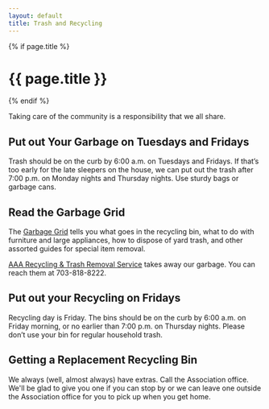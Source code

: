 ```yaml
---
layout: default
title: Trash and Recycling
---
```

{% if page.title %} <h1>{{ page.title }}</h1> {% endif %}														<p>Taking care of the community is a responsibility
														that we all share.</p>
													<h2>Put out Your Garbage on Tuesdays and Fridays</h2>
													<p>Trash should be on the curb by 6:00 a.m. on Tuesdays
														and Fridays. If that’s too early for the late sleepers on
														the house, we can put out the trash after 7:00 p.m. on
														Monday nights and Thursday nights. Use sturdy bags or
														garbage cans.</p>
													<h2>Read the Garbage Grid</h2>
													<p>
														The <a
															href="https://skydrive.live.com/redir?resid=529E6218CA92DA58%211550"
															target="_new">Garbage Grid</a> tells you what goes in the
														recycling bin, what to do with furniture and large
														appliances, how to dispose of yard trash, and other
														assorted guides for special item removal.
													</p>
													<p>
														<a href="http://www.aaatrash.com/">AAA Recycling &amp;
															Trash Removal Service</a> takes away our garbage. You can
														reach them at 703-818-8222.
													</p>
													<h2>Put out your Recycling on Fridays</h2>
													<p>Recycling day is Friday. The bins should be on the
														curb by 6:00 a.m. on Friday morning, or no earlier than
														7:00 p.m. on Thursday nights. Please don’t use your bin
														for regular household trash.</p>
													<h2>Getting a Replacement Recycling Bin</h2>
													<p>We always (well, almost always) have extras. Call
														the Association office. We'll be glad to give you one if
														you can stop by or we can leave one outside the
														Association office for you to pick up when you get home.</p>
												
